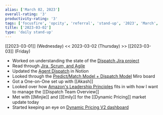 ```yaml
---
alias: ['March 02, 2023']
overall-rating: '3'
productivity-rating: '3'
tags: ['focusfire', 'opcity', 'referral', 'stand-up', '2023', 'March', 'Thursday']
title: ['2023-03-02']
type: 'daily stand-up'
---
```

[[2023-03-01]] (Wednesday) << 2023-03-02 (Thursday) >> [[2023-03-03]] (Friday)

- Worked on understanding the state of the [Dispatch Jira project](https://moveinc.atlassian.net/jira/software/c/projects/RDIS)
- Read through [Jira, Scrum, and Agile](https://moveinc.atlassian.net/wiki/spaces/RDCPB/pages/116581236753/Jira+Scrum+and+Agile)
- Updated the [Agent Dispatch](https://www.notion.so/Agent-Dispatch-e9d0348fad5246a286c8cf340804b486) in Notion
- Looked through the [Predict/Match Model + Dispatch Model](https://miro.com/app/board/uXjVOkgSCmQ=/) Miro board
- Got a One-on-One set up with [[Akash]]
- Looked over how [Amazon's Leadership Principles](https://www.amazon.jobs/content/en/our-workplace/leadership-principles) fits in with how I want to manage the [[Dispatch Team Overview]]
- Met with [[Minjie]] and [[Emily]] for the [[Dynamic Pricing]] market update today
- Started keeping an eye on [Dynamic Pricing V2 dashboard](https://app.datadoghq.com/dashboard/y6a-uj5-k45/dynamic-pricing-v2?from_ts=1677773590224&to_ts=1677777190224&live=true)